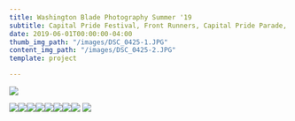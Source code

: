 ```yaml
---
title: Washington Blade Photography Summer '19
subtitle: Capital Pride Festival, Front Runners, Capital Pride Parade, Drag Storytellers
date: 2019-06-01T00:00:00-04:00
thumb_img_path: "/images/DSC_0425-1.JPG"
content_img_path: "/images/DSC_0425-2.JPG"
template: project

---
```

![](/images/DSC_0425-4.JPG)  

![](/images/DSC_0503-1.JPG)![](/images/DSC_0772-1.JPG)![](/images/DSC_1963-1.JPG)![](/images/DSC_2031-1.JPG)![](/images/DSC_2233-1.JPG)![](/images/DSC_2316-1.JPG)![](/images/DSC_2504-1.JPG)![](/images/DSC_1604-1.JPG) ![](/images/blade_cover-1.jpg)
